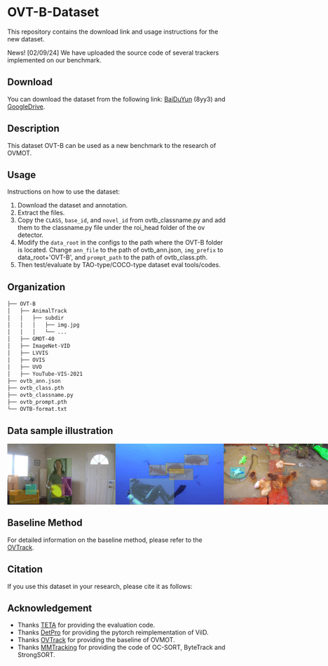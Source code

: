 # OVT-B-Dataset
This repository contains the download link and usage instructions for the new dataset.

News! [02/09/24] We have uploaded the source code of several trackers implemented on our benchmark.

## Download

You can download the dataset from the following link:
[BaiDuYun](https://pan.baidu.com/s/1hy44z_om609jIhXjRxXCug?pwd=8yy3) (8yy3) and 
[GoogleDrive](https://drive.google.com/drive/folders/1Qfmb6tEF92I2k84NgrkjEbOKnFlsrTVZ?usp=drive_link).


## Description

This dataset OVT-B can be used as a new benchmark to the research of OVMOT.

## Usage

Instructions on how to use the dataset:

1. Download the dataset and annotation.
2. Extract the files.
3. Copy the ```CLASS```, ```base_id```, and ```novel_id``` from ovtb_classname.py and add them to the classname.py file under the roi_head folder of the ov detector.
4. Modify the ```data_root``` in the configs to the path where the OVT-B folder is located. Change ```ann_file``` to the path of ovtb_ann.json, ```img_prefix``` to data_root+'OVT-B', and ```prompt_path``` to the path of ovtb_class.pth.
5. Then test/evaluate by TAO-type/COCO-type dataset eval tools/codes.

## Organization

```
├── OVT-B
│   ├── AnimalTrack
│   │   ├── subdir
│   │   │   ├── img.jpg
│   │   │   └── ...
│   ├── GMOT-40
│   ├── ImageNet-VID
│   ├── LVVIS
│   ├── OVIS
│   ├── UVO
│   ├── YouTube-VIS-2021
├── ovtb_ann.json
├── ovtb_class.pth
├── ovtb_classname.py
├── ovtb_prompt.pth
└── OVTB-format.txt
```

## Data sample illustration

<div style="display: flex; justify-content: space-between;">
    <img src="assets/ovtb_frame.png" alt="Sample 1" style="width: 49%;">
    <img src="assets/ovtb_frame2.png" alt="Sample 2" style="width: 49%;">
    <img src="assets/ovtb_frame3.png" alt="Sample 3" style="width: 49%;"> 
    <img src="assets/ovtb_frame4.png" alt="Sample 4" style="width: 49%;">
</div>

## Baseline Method

For detailed information on the baseline method, please refer to the [OVTrack](https://github.com/SysCV/OVTrack).

## Citation

If you use this dataset in your research, please cite it as follows:
<!-- ```
@dataset{OVT-B_2024,
title = {OVT-B: A New Large-Scale Benchmark for Open-Vocabulary Multi-Object Tracking},
year = {2024}
}
``` -->

## Acknowledgement
- Thanks [TETA](https://github.com/SysCV/tet) for providing the evaluation code.
- Thanks [DetPro](https://github.com/dyabel/detpro) for providing the pytorch reimplementation of VilD.
- Thanks [OVTrack](https://github.com/SysCV/OVTrack) for providing the baseline of OVMOT.
- Thanks [MMTracking](https://github.com/open-mmlab/mmtracking) for providing the code of OC-SORT, ByteTrack and StrongSORT.
